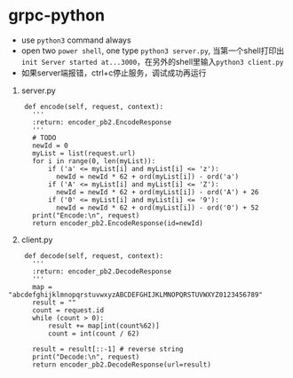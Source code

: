 # grpc-python

* use `python3` command always
* open two `power shell`, one type `python3 server.py`, 当第一个shell打印出`init Server started at...3000`，在另外的shell里输入`python3 client.py`
* 如果server端报错，ctrl+c停止服务，调试成功再运行

1. server.py
  ```
      def encode(self, request, context):
        '''
        :return: encoder_pb2.EncodeResponse
        '''
        # TODO
        newId = 0
        myList = list(request.url)
        for i in range(0, len(myList)):
            if ('a' <= myList[i] and myList[i] <= 'z'):
              newId = newId * 62 + ord(myList[i]) - ord('a')
            if ('A' <= myList[i] and myList[i] <= 'Z'):
              newId = newId * 62 + ord(myList[i]) - ord('A') + 26
            if ('0' <= myList[i] and myList[i] <= '9'):
              newId = newId * 62 + ord(myList[i]) - ord('0') + 52
        print("Encode:\n", request)
        return encoder_pb2.EncodeResponse(id=newId)
  ```
2. client.py
  ```
      def decode(self, request, context):
        '''
        :return: encoder_pb2.DecodeResponse
        '''
        map = "abcdefghijklmnopqrstuvwxyzABCDEFGHIJKLMNOPQRSTUVWXYZ0123456789"
        result = ""
        count = request.id
        while (count > 0): 
            result += map[int(count%62)]
            count = int(count / 62)

        result = result[::-1] # reverse string
        print("Decode:\n", request)
        return encoder_pb2.DecodeResponse(url=result)
  ```
